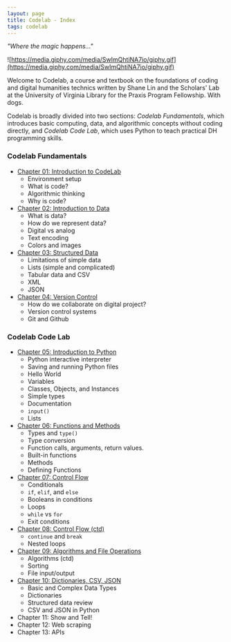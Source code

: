 ```yaml
---
layout: page
title: Codelab - Index
tags: codelab
---
```

*"Where the magic happens..."*

![https://media.giphy.com/media/SwImQhtiNA7io/giphy.gif](https://media.giphy.com/media/SwImQhtiNA7io/giphy.gif)

Welcome to Codelab, a course and textbook on the foundations of coding and digital humanities technics written by Shane Lin and the Scholars' Lab at the University of Virginia Library for the Praxis Program Fellowship. With dogs.

Codelab is broadly divided into two sections: _Codelab Fundamentals_, which introduces basic computing, data, and algorithmic concepts without coding directly, and _Codelab Code Lab_, which uses Python to teach practical DH programming skills.

### Codelab Fundamentals
* [Chapter 01: Introduction to CodeLab](chapter01/)
  * Environment setup
  * What is code?
  * Algorithmic thinking
  * Why is code?
* [Chapter 02: Introduction to Data](chapter02/)
  * What is data?
  * How do we represent data?
  * Digital vs analog
  * Text encoding
  * Colors and images
* [Chapter 03: Structured Data](chapter03/)
  * Limitations of simple data
  * Lists (simple and complicated)
  * Tabular data and CSV
  * XML
  * JSON
* [Chapter 04: Version Control](chapter04/)
  * How do we collaborate on digital project?
  * Version control systems
  * Git and Github

### Codelab Code Lab
* [Chapter 05: Introduction to Python](chapter05/)
  * Python interactive interpreter
  * Saving and running Python files
  * Hello World
  * Variables
  * Classes, Objects, and Instances
  * Simple types
  * Documentation
  * `input()`
  * Lists
* [Chapter 06: Functions and Methods](chapter06/)
  * Types and `type()`
  * Type conversion
  * Function calls, arguments, return values.
  * Built-in functions
  * Methods
  * Defining Functions
* [Chapter 07: Control Flow](chapter07/)
  * Conditionals
  * `if`, `elif`, and `else`
  * Booleans in conditions
  * Loops
  * `while` vs `for`
  * Exit conditions 
* [Chapter 08: Control Flow (ctd)](chapter08/)
  * `continue` and `break`
  * Nested loops
* [Chapter 09: Algorithms and File Operations](chapter09/)
  * Algorithms (ctd)
  * Sorting
  * File input/output
* [Chapter 10: Dictionaries, CSV, JSON](chapter10/)
  * Basic and Complex Data Types
  * Dictionaries
  * Structured data review
  * CSV and JSON in Python
* Chapter 11: Show and Tell!
* Chapter 12: Web scraping
* Chapter 13: APIs